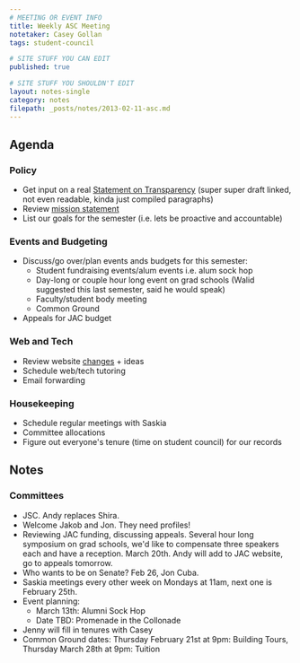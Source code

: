 ```yaml
---
# MEETING OR EVENT INFO
title: Weekly ASC Meeting
notetaker: Casey Gollan
tags: student-council

# SITE STUFF YOU CAN EDIT
published: true

# SITE STUFF YOU SHOULDN'T EDIT
layout: notes-single
category: notes
filepath: _posts/notes/2013-02-11-asc.md
---
```


## Agenda

### Policy

- Get input on a real [Statement on Transparency](http://cooperasc.github.com/about/transparency/) (super super draft linked, not even readable, kinda just compiled paragraphs)
- Review [mission statement](http://cooperasc.github.com/)
- List our goals for the semester (i.e. lets be proactive and accountable)

### Events and Budgeting

- Discuss/go over/plan events ands budgets for this semester:
	- Student fundraising events/alum events i.e. alum sock hop
	- Day-long or couple hour long event on grad schools (Walid suggested this last semester, said he would speak)
	- Faculty/student body meeting
	- Common Ground
- Appeals for JAC budget

### Web and Tech

- Review website [changes](https://github.com/CooperASC/cooperasc.github.com/compare/bd42e589dc...6b5d0ac04a) + ideas
- Schedule web/tech tutoring
- Email forwarding

### Housekeeping

- Schedule regular meetings with Saskia
- Committee allocations
- Figure out everyone's tenure (time on student council) for our records

## Notes

### Committees

- JSC. Andy replaces Shira.
- Welcome Jakob and Jon. They need profiles!
- Reviewing JAC funding, discussing appeals. Several hour long symposium on grad schools, we'd like to compensate three speakers each and have a reception. March 20th. Andy will add to JAC website, go to appeals tomorrow.
- Who wants to be on Senate? Feb 26, Jon Cuba.
- Saskia meetings every other week on Mondays at 11am, next one is February 25th.
- Event planning:
	- March 13th: Alumni Sock Hop
	- Date TBD: Promenade in the Collonade
- Jenny will fill in tenures with Casey
- Common Ground dates: Thursday February 21st at 9pm: Building Tours, Thursday March 28th at 9pm: Tuition